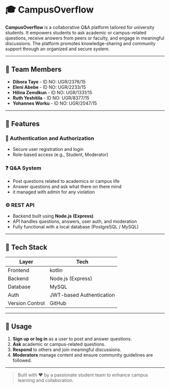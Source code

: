 # 🎓 CampusOverflow

**CampusOverflow** is a collaborative Q&A platform tailored for university students. It empowers students to ask academic or campus-related questions, receive answers from peers or faculty, and engage in meaningful discussions. The platform promotes knowledge-sharing and community support through an organized and secure system.

---

## 👥 Team Members

- **Dibora Taye** - ID NO: UGR/2376/15  
- **Eleni Abebe** - ID NO: UGR/2233/15  
- **Hilina Zemdkun** - ID NO: UGR/1331/15  
- **Ruth Yeshitila** - ID NO: UGR/8377/15  
- **Yohannes Worku** - ID NO: UGR/2047/15  

---

## 🔑 Features

### 🔐 Authentication and Authorization
- Secure user registration and login
- Role-based access (e.g., Student, Moderator)

### ❓ Q&A System
- Post questions related to academics or campus life
- Answer questions and ask what there on there mind
- it managed with admin for any violation 


### ⚙️ REST API
- Backend built using **Node.js (Express)**
- API handles questions, answers, user auth, and moderation
- Fully functional with a local database (PostgreSQL / MySQL)

---

## 🧰 Tech Stack

| Layer       | Tech                          |
|-------------|-------------------------------|
| Frontend    | kotlin                        |
| Backend     | Node.js (Express)             |
| Database    |  MySQL                        |
| Auth        | JWT-based Authentication      |
| Version Control | GitHub                   |

---

## 🚀 Usage

1. **Sign up or log in** as a user to post and answer questions.
2. **Ask** academic or campus-related questions.
3. **Respond** to others and join meaningful discussions.
4. **Moderators** manage content and ensure community guidelines are followed.

---

> Built with ❤️ by a passionate student team to enhance campus learning and collaboration.
